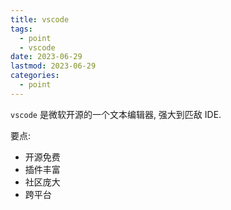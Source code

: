 ```yaml
---
title: vscode
tags:
  - point
  - vscode
date: 2023-06-29
lastmod: 2023-06-29
categories:
  - point
---
```


`vscode` 是微软开源的一个文本编辑器, 强大到匹敌 IDE.

要点:

- 开源免费
- 插件丰富
- 社区庞大
- 跨平台
